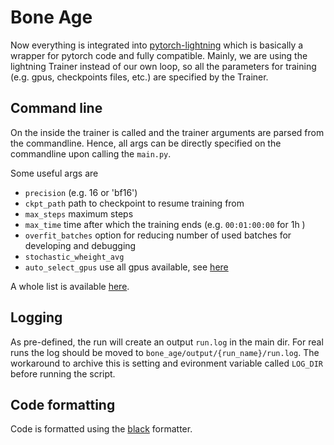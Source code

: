 # Bone Age

Now everything is integrated into [pytorch-lightning](https://pytorch-lightning.readthedocs.io/en/latest/) which is basically a wrapper for pytorch code and fully compatible. 
Mainly, we are using the lightning Trainer instead of our own loop, so all the parameters for training (e.g. gpus, checkpoints files, etc.) are specified by the Trainer.

## Command line
On the inside the trainer is called and the trainer arguments are parsed from the commandline. 
Hence, all args can be directly specified on the commandline upon calling the `main.py`. 

Some useful args are
  * `precision` (e.g. 16 or 'bf16')
  * `ckpt_path` path to checkpoint to resume training from
  * `max_steps` maximum steps
  * `max_time` time after which the training ends (e.g. `00:01:00:00` for 1h )
  * `overfit_batches` option for reducing number of used batches for developing and debugging
  * `stochastic_wheight_avg`
  * `auto_select_gpus` use all gpus available, see [here](https://pytorch-lightning.readthedocs.io/en/latest/common/trainer.html#pytorch_lightning.trainer.Trainer.params.auto_select_gpus)
  
A whole list is available [here](https://pytorch-lightning.readthedocs.io/en/latest/common/trainer.html#trainer-class-api).

## Logging
As pre-defined, the run will create an output `run.log` in the main dir. For real runs the log should be moved to `bone_age/output/{run_name}/run.log`. The workaround to archive this is setting and evironment variable called `LOG_DIR` before running the script.

## Code formatting
Code is formatted using the [black](https://black.readthedocs.io/en/stable/) formatter.